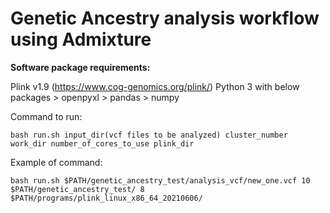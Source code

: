 # Genetic Ancestry analysis workflow using Admixture

**Software package requirements:**

Plink v1.9 (https://www.cog-genomics.org/plink/)
Python 3 with below packages
	> openpyxl
	> pandas
	> numpy
	
Command to run:

~~~shell
bash run.sh input_dir(vcf files to be analyzed) cluster_number work_dir number_of_cores_to_use plink_dir
~~~

Example of command:

~~~shell
bash run.sh $PATH/genetic_ancestry_test/analysis_vcf/new_one.vcf 10 $PATH/genetic_ancestry_test/ 8 $PATH/programs/plink_linux_x86_64_20210606/
~~~
